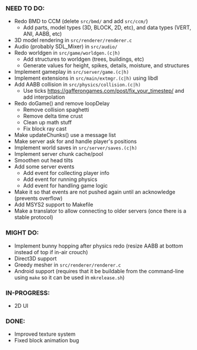 ### NEED TO DO:
- Redo BMD to CCM (delete `src/bmd/` and add `src/ccm/`)
    - Add parts, model types (3D, BLOCK, 2D, etc), and data types (VERT, ANI, AABB, etc)
- 3D model rendering in `src/renderer/renderer.c`
- Audio (probably SDL_Mixer) in `src/audio/`
- Redo worldgen in `src/game/worldgen.(c|h)`
    - Add structures to worldgen (trees, buildings, etc)
    - Generate values for height, spikes, details, moisture, and structures
- Implement gameplay in `src/server/game.(c|h)`
- Implement extensions in `src/main/extmgr.(c|h)` using libdl
- Add AABB collision in `src/physics/collision.(c|h)`
    - Use ticks https://gafferongames.com/post/fix_your_timestep/ and add interpolation
- Redo doGame() and remove loopDelay
    - Remove collision spaghetti
    - Remove delta time crust
    - Clean up math stuff
    - Fix block ray cast
- Make updateChunks() use a message list
- Make server ask for and handle player's positions
- Implement world saves in `src/server/saves.(c|h)`
- Implement server chunk cache/pool
- Smoothen out head tilts
- Add some server events
    - Add event for collecting player info
    - Add event for running physics
    - Add event for handling game logic
- Make it so that events are not pushed again until an acknowledge (prevents overflow)
- Add MSYS2 support to Makefile
- Make a translator to allow connecting to older servers (once there is a stable protocol)

### MIGHT DO:
- Implement bunny hopping after physics redo (resize AABB at bottom instead of top if in-air crouch)
- Direct3D support
- Greedy mesher in `src/renderer/renderer.c`
- Android support (requires that it be buildable from the command-line using `make` so it can be used in `mkrelease.sh`)

### IN-PROGRESS:
- 2D UI

### DONE:
- Improved texture system
- Fixed block animation bug
